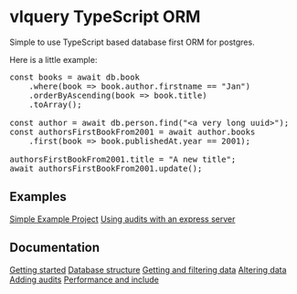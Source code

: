 # vlquery TypeScript ORM
Simple to use TypeScript based database first ORM for postgres.

Here is a little example:
<pre>
const books = await db.book
	.where(book => book.author.firstname == "Jan")
	.orderByAscending(book => book.title)
	.toArray();

const author = await db.person.find("&lt;a very long uuid&gt;");
const authorsFirstBookFrom2001 = await author.books
	.first(book => book.publishedAt.year == 2001);

authorsFirstBookFrom2001.title = "A new title";
await authorsFirstBookFrom2001.update();
</pre>

## Examples
[Simple Example Project](https://github.com/levvij/vlquery-example)
[Using audits with an express server](https://github.com/levvij/vlquery-audit-example)

## Documentation
[Getting started](doc/getting-started.md)
[Database structure](doc/database-structure.md)
[Getting and filtering data](doc/getting-and-filtering-data.md)
[Altering data](doc/altering-data.md)
[Adding audits](doc/audit.md)
[Performance and include](doc/performance-and-include.md)